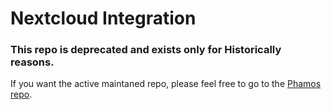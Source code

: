 # Nextcloud Integration

### This repo is deprecated and exists only for Historically reasons.
If you want the active maintaned repo, please feel free to go to the [Phamos repo](https://github.com/phamos-git/nextcloud-integration).
